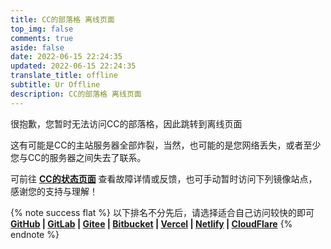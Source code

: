 ```yaml
---
title: CC的部落格 离线页面
top_img: false
comments: true
aside: false
date: 2022-06-15 22:24:35
updated: 2022-06-15 22:24:35
translate_title: offline
subtitle: Ur Offline
description: CC的部落格 离线页面
---
```

<script src="https://cc.instatus.com/widget/script.js"></script>

很抱歉，您暂时无法访问CC的部落格，因此跳转到离线页面

这有可能是CC的主站服务器全部炸裂，当然，也可能的是您网络丢失，或者至少您与CC的服务器之间失去了联系。

可前往 [**CC的状态页面**](https://cc.instatus.com/) 查看故障详情或反馈，也可手动暂时访问下列镜像站点，感谢您的支持与理解！

{% note success flat %} 以下排名不分先后，请选择适合自己访问较快的即可</br> **[GitHub](https://ccknbc.github.io) | [GitLab](https://ccknbc.gitlab.io) | [Gitee](https://ccknbc.gitee.io) | [Bitbucket](https://ccknbc.bitbucket.io) | [Vercel](https://ccknbc.vercel.app) | [Netlify](https://ccknbc.netlify.app) | [CloudFlare](https://ccknbc.pages.dev)** {% endnote %}